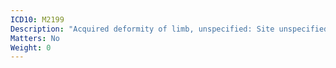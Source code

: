 ```yaml
---
ICD10: M2199
Description: "Acquired deformity of limb, unspecified: Site unspecified"
Matters: No
Weight: 0
---
```

